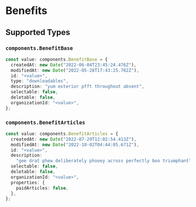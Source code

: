 # Benefits


## Supported Types

### `components.BenefitBase`

```typescript
const value: components.BenefitBase = {
  createdAt: new Date("2022-06-04T23:45:24.476Z"),
  modifiedAt: new Date("2022-05-28T17:43:25.762Z"),
  id: "<value>",
  type: "downloadables",
  description: "yum exterior pfft throughout absent",
  selectable: false,
  deletable: false,
  organizationId: "<value>",
};
```

### `components.BenefitArticles`

```typescript
const value: components.BenefitArticles = {
  createdAt: new Date("2022-07-29T12:02:54.413Z"),
  modifiedAt: new Date("2022-10-02T04:44:05.671Z"),
  id: "<value>",
  description:
    "gee drat phew deliberately phooey across perfectly boo triumphantly",
  selectable: false,
  deletable: false,
  organizationId: "<value>",
  properties: {
    paidArticles: false,
  },
};
```

